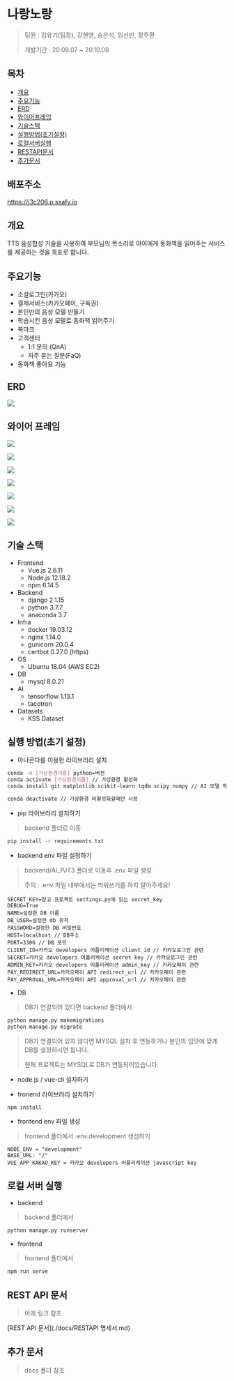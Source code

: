 # 나랑노랑

> 팀원 : 김유기(팀장), 강현영, 송은석, 임선빈, 장주환
>
> 개발기간 : 20.09.07 ~ 20.10.08



## 목차

- [개요](#개요)
- [주요기능](#주요기능)
- [ERD](#ERD)
- [와이어프레임](#와이어프레임)
- [기술스택](#기술스택)
- [실행방법(초기설정)](#실행방법(초기설정))
- [로컬서버실행](#로컬서버실행)
- [RESTAPI문서](#RESTAPI문서)
- [추가문서](#추가문서)



## 배포주소

https://j3c206.p.ssafy.io



## 개요

TTS 음성합성 기술을 사용하여 부모님의 목소리로 아이에게 동화책을 읽어주는 서비스를 제공하는 것을 목표로 합니다.



## 주요기능
* 소셜로그인(카카오)
* 결제서비스(카카오페이, 구독권)
* 본인만의 음성 모델 만들기
* 학습시킨 음성 모델로 동화책 읽어주기
* 북마크
* 고객센터
  * 1:1 문의 (QnA)
  * 자주 묻는 질문(FaQ)
* 동화책 좋아요 기능



## ERD

![](./docs/image/erd.png)



## 와이어 프레임

![](./docs/image/image-20200915173741238.png)

![](./docs/image/image-20200915173804294.png)

![](./docs/image/image-20200915173841020.png)

![](./docs/image/image-20200915173912559.png)

![](./docs/image/image-20200915174003480.png)

![](./docs/image/image-20200915174036842.png)

![](./docs/image/image-20200915174058231.png)



## 기술 스택

* Frontend
  * Vue.js 2.6.11
  * Node.js 12.18.2
  * npm 6.14.5
* Backend
  * django 2.1.15
  * python 3.7.7
  * anaconda 3.7
* Infra
  * docker 19.03.12
  * nginx 1.14.0
  * gunicorn 20.0.4
  * certbot 0.27.0 (https)
* OS
  * Ubuntu 18.04 (AWS EC2)
* DB 
  * mysql 8.0.21
* AI
  * tensorflow 1.13.1
  * tacotron
* Datasets
  * KSS Dataset



## 실행 방법(초기 설정)

- 아나콘다를 이용한 라이브러리 설치

```bash
conda -n [가상환경이름] python=버전
conda activate [가상환경이름] // 가상환경 활성화
conda install git matplotlib scikit-learn tqdm scipy numpy // AI 모델 학습을 위한 라이브러리

conda deactivate // 가상환경 비활성화할때만 사용
```



- pip 라이브러리 설치하기

> backend 폴더로 이동

```bash
pip install -r requirements.txt
```



- backend env 파일 설정하기

> backend/AI_PJT3 폴더로 이동후 .env 파일 생성
>
> 주의 : .env 파일 내부에서는 띄워쓰기를 하지 말아주세요!

```.env
SECRET_KEY=장고 프로젝트 settings.py에 있는 secret_key
DEBUG=True
NAME=설정한 DB 이름
DB_USER=설정한 db 유저
PASSWORD=설정한 DB 비밀번호
HOST=localhost // DB주소 
PORT=3306 // DB 포트
CLIENT_ID=카카오 developers 어플리케이션 client_id // 카카오로그인 관련
SECRET=카카오 developers 어플리케이션 secret key // 카카오로그인 관련
ADMIN_KEY=카카오 developers 어플리케이션 admin_key // 카카오페이 관련
PAY_REDIRECT_URL=카카오페이 API redirect_url // 카카오페이 관련 
PAY_APPROVAL_URL=카카오페이 API approval_url // 카카오페이 관련
```



- DB

> DB가 연결되어 있다면 backend 폴더에서

```bash
python manage.py makemigrations
python manage.py migrate
```

> DB가 연결되어 있지 않다면 MYSQL 설치 후 연동하거나 본인의 입맛에 맞게 DB를 설정하시면 됩니다.
>
> 현재 프로젝트는 MYSQL로 DB가 연동되어있습니다.



- node.js / vue-cli 설치하기

- fronend 라이브러리 설치하기

```
npm install 
```



- frontend env 파일 생성

> frontend 폴더에서 .env.development 생성하기

```.env.development
NODE_ENV = "development"
BASE_URL: "/"
VUE_APP_KAKAO_KEY = 카카오 developers 어플리케이션 javascript key
```



## 로컬 서버 실행

- backend

> backend 폴더에서

```bash
python manage.py runserver
```



- frontend

> frontend 폴더에서

```bash
npm run serve
```



## REST API 문서

> 아래 링크 참조

[REST API 문서](./docs/RESTAPI 명세서.md)



## 추가 문서

> docs 폴더 참조